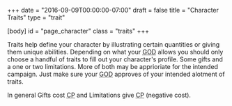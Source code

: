 +++
date = "2016-09-09T00:00:00-07:00"
draft = false
title = "Character Traits"
type = "trait"

[body]
	id = "page_character"
	class = "traits"
+++

Traits help define your character by illustrating certain quantities or giving them unique abilities. Depending on what your <abbr title="Game Operations Director">GOD</abbr> allows you should only choose a handful of traits to fill out your character's profile. Some gifts and a one or two limitations. More of both may be apprioriate for the intended campaign. Just make sure your <abbr title="Game Operations Director">GOD</abbr> approves of your intended alotment of traits.

In general Gifts cost <abbr title="Character Points">CP</abbr> and Limitations give <abbr title="Character Points">CP</abbr> (negative cost).

